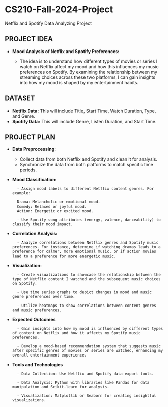 # CS210-Fall-2024-Project

 Netflix and Spotify Data Analyzing Project



## PROJECT IDEA
- **Mood Analysis of Netflix and Spotify Preferences:**

    - The idea is to understand how different types of movies or series I watch on Netflix affect my mood and how this influences my music preferences on Spotify. By examining the relationship between my streaming choices across these two platforms, I can gain insights into how my mood is shaped by my entertainment habits.



## DATASET
- **Netflix Data:** This will include Title, Start Time, Watch Duration, Type, and Genre.
- **Spotify Data:** This will include Genre, Listen Duration, and Start Time.


## PROJECT PLAN
- **Data Preprocessing:**
    - Collect data from both Netflix and Spotify and clean it for analysis.
    - Synchronize the data from both platforms to match specific time periods.
- **Mood Classification:**

        - Assign mood labels to different Netflix content genres. For example:

        Drama: Melancholic or emotional mood.
        Comedy: Relaxed or joyful mood.
        Action: Energetic or excited mood.

        - Use Spotify song attributes (energy, valence, danceability) to classify their mood impact.
- **Correlation Analysis:**

        - Analyze correlations between Netflix genres and Spotify music preferences. For instance, determine if watching dramas leads to a preference for calmer, more emotional music, or if action movies lead to a preference for more energetic music.
- **Visualization:**

        - Create visualizations to showcase the relationship between the type of Netflix content I watched and the subsequent music choices on Spotify.

        - Use time series graphs to depict changes in mood and music genre preferences over time.

        - Utilize heatmaps to show correlations between content genres and music preferences.
- **Expected Outcomes**

        - Gain insights into how my mood is influenced by different types of content on Netflix and how it affects my Spotify music preferences.

        - Develop a mood-based recommendation system that suggests music after specific genres of movies or series are watched, enhancing my overall entertainment experience.
- **Tools and Technologies**

        - Data Collection: Use Netflix and Spotify data export tools.

        - Data Analysis: Python with libraries like Pandas for data manipulation and Scikit-learn for analysis.

        - Visualization: Matplotlib or Seaborn for creating insightful visualizations.